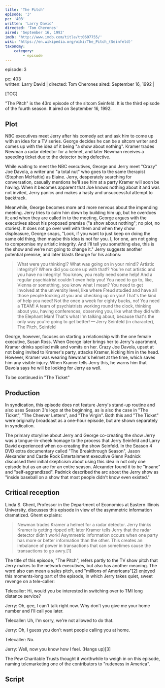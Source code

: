 ```yaml
---
title: 'The Pitch'
episode: '3'
pc: '403'
written: 'Larry David'
directed: 'Tom Cherones'
aired: 'September 16, 1992'
imdb: 'http://www.imdb.com/title/tt0697755/'
wiki: 'https://en.wikipedia.org/wiki/The_Pitch_(Seinfeld)'
taxonomy:
    category:
        - episode
---
```


episode: 3 

pc: 403         
written: Larry David |
directed: Tom Cherones
aired: September 16, 1992                |

[TOC]

"The Pitch" is the 43rd episode of the sitcom Seinfeld. It is the third episode of the fourth season. It aired on September 16, 1992.

## Plot

NBC executives meet Jerry after his comedy act and ask him to come up with an idea for a TV series. George decides he can be a sitcom writer and comes up with the idea of it being "a show about nothing". Kramer trades Newman a radar detector for a helmet, and later Newman receives a speeding ticket due to the detector being defective.

While waiting to meet the NBC executives, George and Jerry meet "Crazy" Joe Davola, a writer and "a total nut" who goes to the same therapist (Stephen McHattie) as Elaine. Jerry, desperately searching for conversation, casually mentions he'll see him at a party Kramer will soon be having. When it becomes apparent that Joe knows nothing about it and was not invited, Jerry panics and makes a hasty and unsuccessful attempt to backtrack.

Meanwhile, George becomes more and more nervous about the impending meeting. Jerry tries to calm him down by building him up, but he overdoes it; and when they are called in to the meeting, George argues with the executives about his proposed premise ("a show about nothing"; no plot, no stories). It does not go over well with them and when they show displeasure, George snaps, "Look, if you want to just keep on doing the same old thing, then maybe this idea is not for you. I, for one, am not going to compromise my artistic integrity. And I'll tell you something else, this is the show and we're not going to change it." Jerry suggests another potential premise, and later blasts George for his actions:

> What were you thinking!? What was going on in your mind!? Artistic integrity!? Where did you come up with that!? You're not artistic and you have no integrity! You know, you really need some help! And a regular psychiatrist couldn't even help you! You need to go to, like, Vienna or something, you know what I mean? You need to get involved at the university level, like where Freud studied and have all those people looking at you and checking up on you! That's the kind of help you need! Not the once a week for eighty bucks, no! You need a TEAM! A team of psychiatrists working round the clock, thinking about you, having conferences, observing you, like what they did with the Elephant Man! That's what I'm talking about, because that's the only way you're going to get better!
    — Jerry Seinfeld (in character), The Pitch, Seinfeld

George, however, focuses on starting a relationship with the one female executive, Susan Ross. When George later brings her to Jerry's apartment, Kramer drinks spoiled milk and vomits on her. Crazy Joe Davola, upset at not being invited to Kramer's party, attacks Kramer, kicking him in the head. However, Kramer was wearing Newman's helmet at the time, which saves him any visible injury. When Kramer tells Jerry this, he warns him that Davola says he will be looking for Jerry as well.

To be continued in "The Ticket"

## Production

In syndication, this episode does not feature Jerry's stand-up routine and also uses Season 3's logo at the beginning, as is also the case in "The Ticket", "The Cheever Letters", and "The Virgin". Both this and "The Ticket" were originally broadcast as a one-hour episode, but are shown separately in syndication.

The primary storyline about Jerry and George co-creating the show Jerry was a tongue-in-cheek homage to the process that Jerry Seinfeld and Larry David experienced when co-creating the show Seinfeld. In the Season 4 DVD extra documentary called "The Breakthrough Season", Jason Alexander and Castle Rock Entertainment executive Glenn Padnick discussed their initial skepticism about using this idea in not only one episode but as an arc for an entire season. Alexander found it to be "insane" and "self-aggrandized". Padnick described the arc about the Jerry show as "inside baseball on a show that most people didn't know even existed."

## Critical reception

Linda S. Ghent, Professor in the Department of Economics at Eastern Illinois University, discusses this episode in view of the asymmetric information dramatized. Ghent explains:

> Newman trades Kramer a helmet for a radar detector. Jerry thinks Kramer is getting ripped off; later Kramer tells Jerry that the radar detector didn't work! Asymmetric information occurs when one party has more or better information than the other. This creates an imbalance of power in transactions that can sometimes cause the transactions to go awry.[1]

The title of this episode, "The Pitch", refers partly to the TV show pitch that Jerry makes to the network executives, but also has another meaning. The word also can mean a sales pitch, and "millions of Americans"[2] enjoyed this moments-long part of the episode, in which Jerry takes quiet, sweet revenge on a tele-caller:

Telecaller: Hi, would you be interested in switching over to TMI long distance service?

Jerry: Oh, gee, I can't talk right now. Why don't you give me your home number and I'll call you later.

Telecaller: Uh, I'm sorry, we're not allowed to do that.

Jerry: Oh, I guess you don't want people calling you at home.

Telecaller: No.

Jerry: Well, now you know how I feel. (Hangs up)[3]

The Pew Charitable Trusts thought it worthwhile to weigh in on this episode, naming telemarketing one of the contributors to "rudeness in America".

## Script
